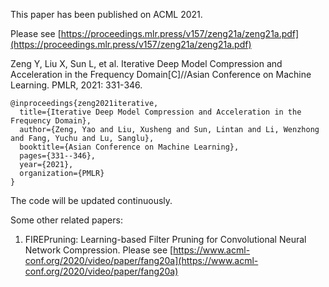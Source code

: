 This paper has been published on ACML 2021.

Please see [https://proceedings.mlr.press/v157/zeng21a/zeng21a.pdf](https://proceedings.mlr.press/v157/zeng21a/zeng21a.pdf)


Zeng Y, Liu X, Sun L, et al. Iterative Deep Model Compression and Acceleration in the Frequency Domain[C]//Asian Conference on Machine Learning. PMLR, 2021: 331-346.

```
@inproceedings{zeng2021iterative,
  title={Iterative Deep Model Compression and Acceleration in the Frequency Domain},
  author={Zeng, Yao and Liu, Xusheng and Sun, Lintan and Li, Wenzhong and Fang, Yuchu and Lu, Sanglu},
  booktitle={Asian Conference on Machine Learning},
  pages={331--346},
  year={2021},
  organization={PMLR}
}
```

The code will be updated continuously.

Some other related papers:
1. FIREPruning: Learning-based Filter Pruning for Convolutional Neural Network Compression. Please see [https://www.acml-conf.org/2020/video/paper/fang20a](https://www.acml-conf.org/2020/video/paper/fang20a)
